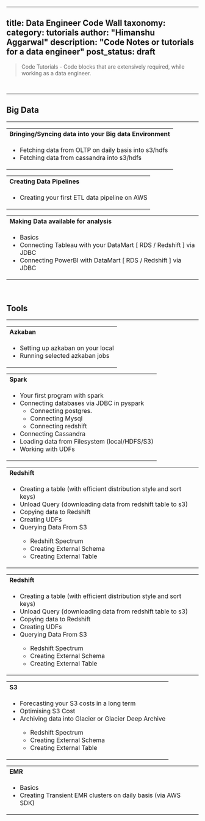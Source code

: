 
---
title: Data Engineer Code Wall
taxonomy:
    category: tutorials
author: "Himanshu Aggarwal"
description: "Code Notes or tutorials for a data engineer"
post_status: draft
---

 
> Code Tutorials -  Code blocks that are extensively required, while working as a data engineer.

<br/>

---
## Big Data 
---



<table>
<tr>
	<th align="left"> Bringing/Syncing data into your Big data Environment </th>
</tr>
<tr> 
	<td>
		<ul>
			<li>Fetching data from OLTP on daily basis into s3/hdfs</li>
			<li>Fetching data from cassandra into s3/hdfs</li>
		</ul>
	</td>
</tr>
</table>

<table>
<tr>
	<th align="left"> Creating Data Pipelines </th>
</tr>
<tr> 
	<td>
		<ul>
			<li>Creating your first ETL data pipeline on AWS</li>
		</ul>
	</td>
</tr>
</table>

<table>
<tr>
	<th align="left"> Making Data available for analysis </th>
</tr>
<tr> 
	<td>
		<ul>
			<li>Basics</li><li>Connecting Tableau with your DataMart [ RDS / Redshift ] via JDBC</li>
			<li>Connecting PowerBI with DataMart [ RDS / Redshift ] via JDBC</li>
		</ul>
	</td>
</tr>
</table>

<br />

## Tools
---

<table>
	<tr>
		<th align="left"> Azkaban </th>
	</tr>
	<tr>
		<td>
			<ul>
				<li>Setting up azkaban on your local</li>
				<li>Running selected azkaban jobs</li>
			</ul> 
		</td>
	</tr>
</table>

<table>
	<tr>
		<th align="left"> Spark </th>
	</tr>
	<tr>
	<td>
		<ul>
			<li>Your first program with spark</li>
			<li>Connecting databases via JDBC in pyspark
			<ul>
				<li>Connecting postgres.</li> 
				<li>Connecting Mysql</li> 
				<li>Connecting redshift</li> 
			</ul> 
			<li> Connecting Cassandra </li>
			<li> Loading data from Filesystem (local/HDFS/S3) </li> 
			<li> Working with UDFs </li>
		</ul>
		</td>
	</tr>
</table>

<table>
	<tr>
		<th align="left"> Redshift </th>
	</tr>
	<tr>
	<td>
		<ul> 
			<li> Creating a table (with efficient distribution style and sort keys) </li> 
			<li> Unload Query (downloading data from redshift table to s3) </li> 
			<li> Copying data to Redshift </li> 
			<li> Creating UDFs </li> 
			<li> Querying Data From S3 </li> 
			<ul> 
				<li> Redshift Spectrum </li> 
				<li> Creating External Schema </li> 
				<li> Creating External Table </li> 
			</ul> 
		</ul> 
		</td>
	</tr>
</table>


<table>
	<tr>
		<th align="left"> Redshift </th>
	</tr>
	<tr>
	<td>
		<ul> 
			<li> Creating a table (with efficient distribution style and sort keys) </li> 
			<li> Unload Query (downloading data from redshift table to s3) </li> 
			<li> Copying data to Redshift </li> 
			<li> Creating UDFs </li> 
			<li> Querying Data From S3 </li> 
			<ul> 
				<li> Redshift Spectrum </li> 
				<li> Creating External Schema </li> 
				<li> Creating External Table </li> 
			</ul> 
		</ul> 
		</td>
	</tr>
</table>


<table>
	<tr>
		<th align="left"> S3 </th>
	</tr>
	<tr>
	<td>
		<ul> 
			<li> Forecasting your S3 costs in a long term </li> 
			<li> Optimising S3 Cost </li> 
			<li> Archiving data into Glacier or Glacier Deep Archive</li> 
			<ul> 
				<li> Redshift Spectrum </li> 
				<li> Creating External Schema </li> 
				<li> Creating External Table </li> 
			</ul> 
		</ul> 
		</td>
	</tr>
</table>


<table>
	<tr>
		<th align="left"> EMR </th>
	</tr>
	<tr>
	<td>
		<ul> 
			<li> Basics </li> 
			<li> Creating Transient EMR clusters on daily basis (via AWS SDK) </li> 
		</ul> 
		</td>
	</tr>
</table>

